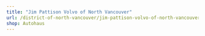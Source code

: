 ```yaml
---
title: "Jim Pattison Volvo of North Vancouver"
url: /district-of-north-vancouver/jim-pattison-volvo-of-north-vancouver/
shop: Autohaus
---
```

